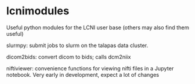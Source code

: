 # lcnimodules
Useful python modules for the LCNI user base (others may also find them useful)

slurmpy: submit jobs to slurm on the talapas data cluster. 

dicom2bids: convert dicom to bids; calls dcm2niix

niftiviewer: convenience functions for viewing nifti files in a Jupyter notebook. Very early in development, expect a lot of changes
